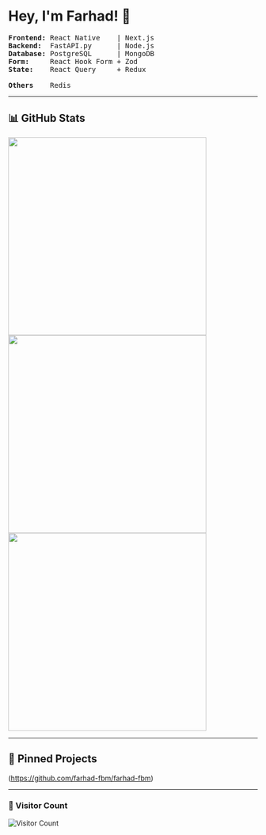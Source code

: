 # Hey, I'm Farhad! 👋

<pre>
<strong>Frontend:</strong> React Native    | Next.js
<strong>Backend:</strong>  FastAPI.py      | Node.js
<strong>Database:</strong> PostgreSQL      | MongoDB
<strong>Form:</strong>     React Hook Form + Zod
<strong>State:</strong>    React Query     + Redux
  
<strong>Others</strong>    Redis
</pre>

---

## 📊 GitHub Stats  
<div align="left">
  <div><img width="400em" src="https://github-readme-stats.vercel.app/api?username=farhad-fbm&show_icons=true&theme=radical" /></div>
  <div><img width="400em" src="https://github-readme-streak-stats.herokuapp.com/?user=farhad-fbm&theme=dark" /></div>
  <div><img width="400em" src="https://github-readme-stats.vercel.app/api/top-langs/?username=farhad-fbm&layout=compact&theme=radical" /></div>
</div>

---

## 📌 Pinned Projects  
(https://github.com/farhad-fbm/farhad-fbm)  

---

### 👀 Visitor Count  
![Visitor Count](https://visitor-badge.glitch.me/badge?page_id=farhad-fbm)
